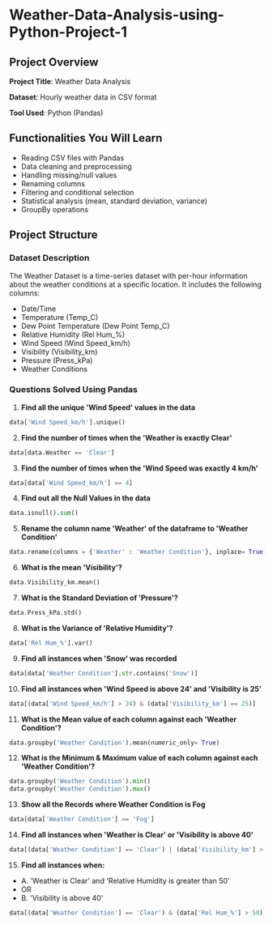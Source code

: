 # Weather-Data-Analysis-using-Python-Project-1

## Project Overview

**Project Title**: Weather Data Analysis

**Dataset**: Hourly weather data in CSV format

**Tool Used**: Python (Pandas)

## Functionalities You Will Learn

- Reading CSV files with Pandas
- Data cleaning and preprocessing
- Handling missing/null values
- Renaming columns
- Filtering and conditional selection
- Statistical analysis (mean, standard deviation, variance)
- GroupBy operations

## Project Structure

### Dataset Description
The Weather Dataset is a time-series dataset with per-hour information about the weather conditions at a specific location. It includes the following columns:
- Date/Time
- Temperature (Temp_C)
- Dew Point Temperature (Dew Point Temp_C)
- Relative Humidity (Rel Hum_%)
- Wind Speed (Wind Speed_km/h)
- Visibility (Visibility_km)
- Pressure (Press_kPa)
- Weather Conditions

### Questions Solved Using Pandas

1. **Find all the unique 'Wind Speed' values in the data**
```python
data['Wind Speed_km/h'].unique()
```

2. **Find the number of times when the 'Weather is exactly Clear'**
```python
data[data.Weather == 'Clear']
```

3. **Find the number of times when the 'Wind Speed was exactly 4 km/h'**
```python
data[data['Wind Speed_km/h'] == 4]
```

4. **Find out all the Null Values in the data**
```python
data.isnull().sum()
```

5. **Rename the column name 'Weather' of the dataframe to 'Weather Condition'**
```python
data.rename(columns = {'Weather' : 'Weather Condition'}, inplace= True)
```

6. **What is the mean 'Visibility'?**
```python
data.Visibility_km.mean()
```

7. **What is the Standard Deviation of 'Pressure'?**
```python
data.Press_kPa.std()
```

8. **What is the Variance of 'Relative Humidity'?**
```python
data['Rel Hum_%'].var()
```

9. **Find all instances when 'Snow' was recorded**
```python
data[data['Weather Condition'].str.contains('Snow')]

```

10. **Find all instances when 'Wind Speed is above 24' and 'Visibility is 25'**
```python
data[(data['Wind Speed_km/h'] > 24) & (data['Visibility_km'] == 25)]
```

11. **What is the Mean value of each column against each 'Weather Condition'?**
```python
data.groupby('Weather Condition').mean(numeric_only= True)
```

12. **What is the Minimum & Maximum value of each column against each 'Weather Condition'?**
```python
data.groupby('Weather Condition').min()
data.groupby('Weather Condition').max()
```

13. **Show all the Records where Weather Condition is Fog**
```python
data[data['Weather Condition'] == 'Fog']
```

14. **Find all instances when 'Weather is Clear' or 'Visibility is above 40'**
```python
data[(data['Weather Condition'] == 'Clear') | (data['Visibility_km'] > 40)]
```

15. **Find all instances when:**
  - A. 'Weather is Clear' and 'Relative Humidity is greater than 50'  
  - OR  
  - B. 'Visibility is above 40'
```python
data[(data['Weather Condition'] == 'Clear') & (data['Rel Hum_%'] > 50) | (data['Visibility_km'] > 40)]
```

